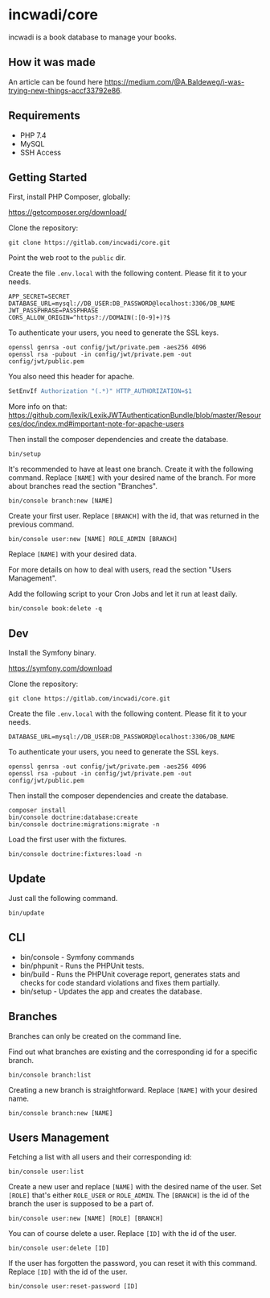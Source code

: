 # incwadi/core

incwadi is a book database to manage your books.

## How it was made

An article can be found here <https://medium.com/@A.Baldeweg/i-was-trying-new-things-accf33792e86>.

## Requirements

- PHP 7.4
- MySQL
- SSH Access

## Getting Started

First, install PHP Composer, globally:

<https://getcomposer.org/download/>

Clone the repository:

```shell
git clone https://gitlab.com/incwadi/core.git
```

Point the web root to the `public` dir.

Create the file `.env.local` with the following content. Please fit it to your needs.

```shell
APP_SECRET=SECRET
DATABASE_URL=mysql://DB_USER:DB_PASSWORD@localhost:3306/DB_NAME
JWT_PASSPHRASE=PASSPHRASE
CORS_ALLOW_ORIGIN=^https?://DOMAIN(:[0-9]+)?$
```

To authenticate your users, you need to generate the SSL keys.

```shell
openssl genrsa -out config/jwt/private.pem -aes256 4096
openssl rsa -pubout -in config/jwt/private.pem -out config/jwt/public.pem
```

You also need this header for apache.

```apache
SetEnvIf Authorization "(.*)" HTTP_AUTHORIZATION=$1
```

More info on that: <https://github.com/lexik/LexikJWTAuthenticationBundle/blob/master/Resources/doc/index.md#important-note-for-apache-users>

Then install the composer dependencies and create the database.

```shell
bin/setup
```

It's recommended to have at least one branch. Create it with the following command. Replace `[NAME]` with your desired name of the branch. For more about branches read the section "Branches".

```shell
bin/console branch:new [NAME]
```

Create your first user. Replace `[BRANCH]` with the id, that was returned in the previous command.

```shell
bin/console user:new [NAME] ROLE_ADMIN [BRANCH]
```

Replace `[NAME]` with your desired data.

For more details on how to deal with users, read the section "Users Management".

Add the following script to your Cron Jobs and let it run at least daily.

```shell
bin/console book:delete -q
```

## Dev

Install the Symfony binary.

<https://symfony.com/download>

Clone the repository:

```shell
git clone https://gitlab.com/incwadi/core.git
```

Create the file `.env.local` with the following content. Please fit it to your needs.

```shell
DATABASE_URL=mysql://DB_USER:DB_PASSWORD@localhost:3306/DB_NAME
```

To authenticate your users, you need to generate the SSL keys.

```shell
openssl genrsa -out config/jwt/private.pem -aes256 4096
openssl rsa -pubout -in config/jwt/private.pem -out config/jwt/public.pem
```

Then install the composer dependencies and create the database.

```shell
composer install
bin/console doctrine:database:create
bin/console doctrine:migrations:migrate -n
```

Load the first user with the fixtures.

```shell
bin/console doctrine:fixtures:load -n
```

## Update

Just call the following command.

```shell
bin/update
```

## CLI

- bin/console - Symfony commands
- bin/phpunit - Runs the PHPUnit tests.
- bin/build - Runs the PHPUnit coverage report, generates stats and checks for code standard violations and fixes them partially.
- bin/setup - Updates the app and creates the database.

## Branches

Branches can only be created on the command line.

Find out what branches are existing and the corresponding id for a specific branch.

```shell
bin/console branch:list
```

Creating a new branch is straightforward. Replace `[NAME]` with your desired name.

```shell
bin/console branch:new [NAME]
```

## Users Management

Fetching a list with all users and their corresponding id:

```shell
bin/console user:list
```

Create a new user and replace `[NAME]` with the desired name of the user. Set `[ROLE]` that's either `ROLE_USER` or `ROLE_ADMIN`. The `[BRANCH]` is the id of the branch the user is supposed to be a part of.

```shell
bin/console user:new [NAME] [ROLE] [BRANCH]
```

You can of course delete a user. Replace `[ID]` with the id of the user.

```shell
bin/console user:delete [ID]
```

If the user has forgotten the password, you can reset it with this command. Replace `[ID]` with the id of the user.

```shell
bin/console user:reset-password [ID]
```
